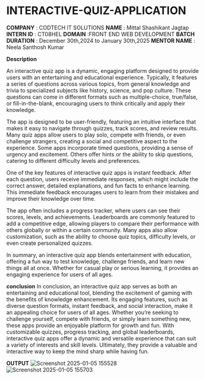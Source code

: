# INTERACTIVE-QUIZ-APPLICATION
**COMPANY** : CODTECH IT SOLUTIONS
**NAME** : Mittal Shashikant Jagtap
**INTERN ID** : CT08HEL
**DOMAIN** :FRONT END WEB DEVELOPMENT
**BATCH DURATION** : December 30th,2024 to January 30th,2025
**MENTOR NAME** : Neela Santhosh Kumar

**Description**

An interactive quiz app is a dynamic, engaging platform designed to provide users with an entertaining and educational experience. Typically, it features a series of questions across various topics, from general knowledge and trivia to specialized subjects like history, science, and pop culture. These questions can come in different formats such as multiple-choice, true/false, or fill-in-the-blank, encouraging users to think critically and apply their knowledge.

The app is designed to be user-friendly, featuring an intuitive interface that makes it easy to navigate through quizzes, track scores, and review results. Many quiz apps allow users to play solo, compete with friends, or even challenge strangers, creating a social and competitive aspect to the experience. Some apps incorporate timed questions, providing a sense of urgency and excitement. Others offer hints or the ability to skip questions, catering to different difficulty levels and preferences.

One of the key features of interactive quiz apps is instant feedback. After each question, users receive immediate responses, which might include the correct answer, detailed explanations, and fun facts to enhance learning. This immediate feedback encourages users to learn from their mistakes and improve their knowledge over time.

The app often includes a progress tracker, where users can see their scores, levels, and achievements. Leaderboards are commonly featured to add a competitive edge, allowing players to compare their performance with others globally or within a certain community. Many apps also allow customization, such as the ability to choose quiz topics, difficulty levels, or even create personalized quizzes.

In summary, an interactive quiz app blends entertainment with education, offering a fun way to test knowledge, challenge friends, and learn new things all at once. Whether for casual play or serious learning, it provides an engaging experience for users of all ages.

**conclusion**
In conclusion, an interactive quiz app serves as both an entertaining and educational tool, blending the excitement of gaming with the benefits of knowledge enhancement. Its engaging features, such as diverse question formats, instant feedback, and social interaction, make it an appealing choice for users of all ages. Whether you’re seeking to challenge yourself, compete with friends, or simply learn something new, these apps provide an enjoyable platform for growth and fun. With customizable quizzes, progress tracking, and global leaderboards, interactive quiz apps offer a dynamic and versatile experience that can suit a variety of interests and skill levels. Ultimately, they provide a valuable and interactive way to keep the mind sharp while having fun.

**OUTPUT**
![Screenshot 2025-01-05 155528](https://github.com/user-attachments/assets/a13cc988-d959-4abe-ab77-99bd6e3c7976)
![Screenshot 2025-01-05 155703](https://github.com/user-attachments/assets/49fc0300-c258-468f-a77f-c7bf007376e2)

